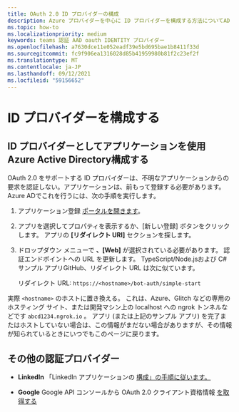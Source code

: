 ```yaml
---
title: OAuth 2.0 ID プロバイダーの構成
description: Azure プロバイダーを中心に ID プロバイダーを構成する方法についてAD
ms.topic: how-to
ms.localizationpriority: medium
keywords: teams 認証 AAD oauth IDENTITY プロバイダー
ms.openlocfilehash: a7630dce11e052eadf39e5bd695bae1b8411f33d
ms.sourcegitcommit: fc9f906ea1316028d85b41959980b81f2c23ef2f
ms.translationtype: MT
ms.contentlocale: ja-JP
ms.lasthandoff: 09/12/2021
ms.locfileid: "59156652"
---
```

# <a name="configure-identity-providers"></a>ID プロバイダーを構成する

## <a name="configuring-an-application-to-use-azure-active-directory-as-an-identity-provider"></a>ID プロバイダーとしてアプリケーションを使用Azure Active Directory構成する

OAuth 2.0 をサポートする ID プロバイダーは、不明なアプリケーションからの要求を認証しない。アプリケーションは、前もって登録する必要があります。 Azure ADでこれを行うには、次の手順を実行します。

1. アプリケーション登録 [ポータルを開きます](https://ms.portal.azure.com/#blade/Microsoft_AAD_RegisteredApps/ApplicationsListBlade)。

2. アプリを選択してプロパティを表示するか、[新しい登録] ボタンをクリックします。 アプリの **[リダイレクト URI]** セクションを探します。

3. ドロップダウン メニューで **、[Web]** が選択されている必要があります。 認証エンドポイントへの URL を更新します。 TypeScript/Node.jsおよび C#サンプル アプリGitHub、リダイレクト URL は次に似ています。

    リダイレクト URL: `https://<hostname>/bot-auth/simple-start`

実際 `<hostname>` のホストに置き換える。 これは、Azure、Glitch などの専用のホスティング サイト、または開発マシン上の localhost への ngrok トンネルなどです `abcd1234.ngrok.io` 。 アプリ (または上記のサンプル アプリ) を完了またはホストしていない場合は、この情報がまだない場合がありますが、その情報が知られているときにいつでもこのページに戻ります。

## <a name="other-authentication-providers"></a>その他の認証プロバイダー

* **LinkedIn** 「LinkedIn アプリケーションの [構成」の手順に従います。](/linkedin/talent/apply-with-linkedin)

* **Google** Google API コンソールから OAuth 2.0 クライアント資格情報 [を取得する](https://console.developers.google.com/)
